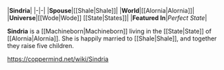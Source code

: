 |**Sindria**|
|-|-|
|**Spouse**|[[Shale\|Shale]]|
|**World**|[[Alornia\|Alornia]]|
|**Universe**|[[Wode\|Wode]] [[State\|States]]|
|**Featured In**|*Perfect State*|

**Sindria** is a [[Machineborn\|Machineborn]] living in the [[State\|State]] of [[Alornia\|Alornia]]. She is happily married to [[Shale\|Shale]], and together they raise five children.



https://coppermind.net/wiki/Sindria